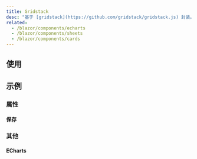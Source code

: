 ```yaml
---
title: Gridstack
desc: "基于 [gridstack](https://github.com/gridstack/gridstack.js) 封装。"
related:
  - /blazor/components/echarts
  - /blazor/components/sheets
  - /blazor/components/cards
---
```


## 使用

<masa-example file="Examples.components.gridstack.Usage"></masa-example>

## 示例

### 属性

#### 保存

<masa-example file="Examples.components.gridstack.Save"></masa-example>

### 其他

#### ECharts

<masa-example file="Examples.components.gridstack.ECharts"></masa-example>
